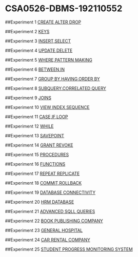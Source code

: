 # CSA0526-DBMS-192110552

##Experiment 1
[CREATE ALTER DROP](https://github.com/Rajath-kumar7/CSA0526-DBMS-192110552/blob/main/exp%201.txt)

##Experiment 2
[KEYS](https://github.com/Rajath-kumar7/CSA0526-DBMS-192110552/blob/main/exp%202_keys.txt)

##Experiment 3
[INSERT,SELECT](https://github.com/Rajath-kumar7/CSA0526-DBMS-192110552/blob/main/exp%203.txt)

##Experiment 4
[UPDATE,DELETE](https://github.com/Rajath-kumar7/CSA0526-DBMS-192110552/blob/main/exp%204.txt)

##Experiment 5
[WHERE,PATTERN MAKING](https://github.com/Rajath-kumar7/CSA0526-DBMS-192110552/blob/main/exp%205.txt)

##Experiment 6
[BETWEEN,IN](https://github.com/Rajath-kumar7/CSA0526-DBMS-192110552/blob/main/exp%206.txt)

##Experiment 7
[GROUP BY,HAVING,ORDER BY](https://github.com/Rajath-kumar7/CSA0526-DBMS-192110552/blob/main/exp%207.txt)

##Experiment 8
[SUBQUERY,CORRELATED QUERY](https://github.com/Rajath-kumar7/CSA0526-DBMS-192110552/blob/main/exp%208.txt)

##Experiment 9
[JOINS](https://github.com/Rajath-kumar7/CSA0526-DBMS-192110552/blob/main/exp%209.txt)

##Experiment 10
[VIEW INDEX SEQUENCE](https://github.com/Rajath-kumar7/CSA0526-DBMS-192110552/blob/main/exp%2010.txt)

##Experiment 11
[CASE,IF,LOOP](https://github.com/Rajath-kumar7/CSA0526-DBMS-192110552/blob/main/EXP%2011.txt)

##Experiment 12
[WHILE](https://github.com/Rajath-kumar7/CSA0526-DBMS-192110552/blob/main/exp%2012.txt)

##Experiment 13
[SAVEPOINT](https://github.com/Rajath-kumar7/CSA0526-DBMS-192110552/blob/main/exp%2013.txt)

##Experiment 14
[GRANT REVOKE](https://github.com/Rajath-kumar7/CSA0526-DBMS-192110552/blob/main/exp%2014.txt)

##Experiment 15
[PROCEDURES](https://github.com/Rajath-kumar7/CSA0526-DBMS-192110552/blob/main/EXP%2015_PROCEDURES.txt)

##Experiment 16
[FUNCTIONS](https://github.com/Rajath-kumar7/CSA0526-DBMS-192110552/blob/main/exp%2016_functions.txt)

##Experiment 17
[REPEAT REPLICATE](https://github.com/Rajath-kumar7/CSA0526-DBMS-192110552/blob/main/exp%2017_SQL%20STRING%20FUNCTIONS%20REPEAT%2CREPLICATE.txt)

##Experiment 18
[COMMIT,ROLLBACK](https://github.com/Rajath-kumar7/CSA0526-DBMS-192110552/blob/main/exp%2018_commit_rollback.txt)

##Experiment 19
[DATABASE CONNECTIVITY](https://github.com/Rajath-kumar7/CSA0526-DBMS-192110552/blob/main/EXP%2019.txt)

##Experiment 20
[HRM DATABASE](https://github.com/Rajath-kumar7/CSA0526-DBMS-192110552/blob/main/exp%2020%20HRM%20database.txt)

##Experiment 21
[ADVANCED SQLL QUERIES](https://github.com/Rajath-kumar7/CSA0526-DBMS-192110552/blob/main/exp%2021_sql%20advanced%20queries.txt)

##Experiment 22
[BOOK PUBLISHING COMPANY](https://github.com/Rajath-kumar7/CSA0526-DBMS-192110552/blob/main/exp%2022_book_publishing_company.txt)

##Experiment 23
[GENERAL HOSPITAL](https://github.com/Rajath-kumar7/CSA0526-DBMS-192110552/blob/main/exp%2023_general%20hospital.txt)

##Experiment 24
[CAR RENTAL COMPANY](https://github.com/Rajath-kumar7/CSA0526-DBMS-192110552/blob/main/exp_24_car%20rental%20company.txt)

##Experiment 25
[STUDENT PROGRESS MONITORING SYSTEM](https://github.com/Rajath-kumar7/CSA0526-DBMS-192110552/blob/main/exp%2025_student%20monitoring%20report%20systeem.txt)
